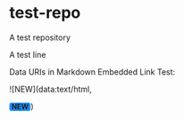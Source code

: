 # test-repo

A test repository

A test line

Data URIs in Markdown Embedded Link Test:

![NEW](data:text/html,<div style="display: inline-block; background: #1E90FF; border-radius: 4px; padding: 0 4px; font-size: 0.9em; font-weight: bold;">NEW</div>)
